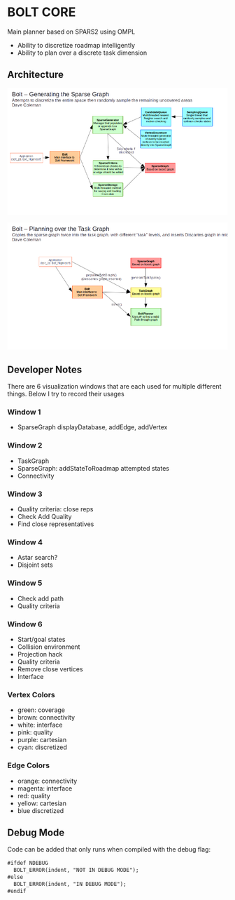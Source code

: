 # BOLT CORE

Main planner based on SPARS2 using OMPL

  - Ability to discretize roadmap intelligently
  - Ability to plan over a discrete task dimension

## Architecture

![](docs/generating_sparse_graph.png)

![](docs/planning_task_graph.png)

## Developer Notes

There are 6 visualization windows that are each used for multiple different things. Below I try to record their usages

### Window 1

- SparseGraph displayDatabase, addEdge, addVertex

### Window 2

- TaskGraph
- SparseGraph: addStateToRoadmap attempted states
- Connectivity

### Window 3

- Quality criteria: close reps
- Check Add Quality
- Find close representatives

### Window 4

- Astar search?
- Disjoint sets

### Window 5

- Check add path
- Quality criteria

### Window 6

- Start/goal states
- Collision environment
- Projection hack
- Quality criteria
- Remove close vertices
- Interface

### Vertex Colors

 - green:     coverage
 - brown:     connectivity
 - white:     interface
 - pink:      quality
 - purple:    cartesian
 - cyan:      discretized

### Edge Colors

 - orange:    connectivity
 - magenta:    interface
 - red:       quality
 - yellow:   cartesian
 - blue       discretized

## Debug Mode

Code can be added that only runs when compiled with the debug flag:

    #ifdef NDEBUG
      BOLT_ERROR(indent, "NOT IN DEBUG MODE");
    #else
      BOLT_ERROR(indent, "IN DEBUG MODE");
    #endif
